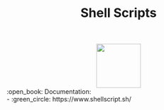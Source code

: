 <div align="center">
<h1>Shell Scripts</h1><br><br>
<img height="100" src="https://www.profesionalreview.com/wp-content/uploads/2017/03/Shell-Script-Linux-1280x720.png" />
</div>
:open_book: Documentation: <br>
- :green_circle: https://www.shellscript.sh/ <br>
<br>
